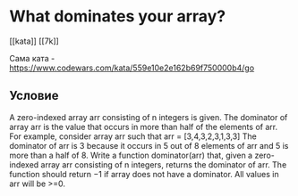 # What dominates your array?

[[kata]]
[[7k]]

Сама ката - https://www.codewars.com/kata/559e10e2e162b69f750000b4/go

## Условие

A zero-indexed array arr consisting of n integers is given. The dominator of array arr is the value that occurs in more than half of the elements of arr.
For example, consider array arr such that arr = [3,4,3,2,3,1,3,3]
The dominator of arr is 3 because it occurs in 5 out of 8 elements of arr and 5 is more than a half of 8.
Write a function dominator(arr) that, given a zero-indexed array arr consisting of n integers, returns the dominator of arr. The function should return −1 if array does not have a dominator. All values in arr will be >=0.
